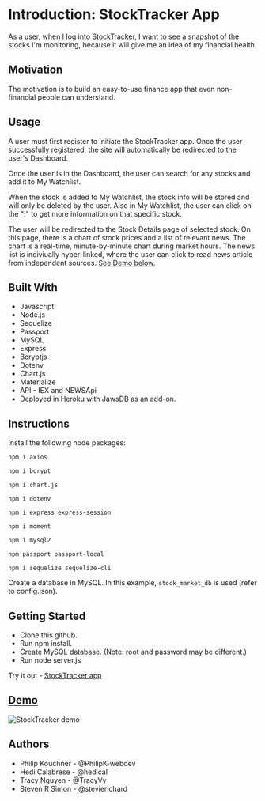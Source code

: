 # Introduction: StockTracker App

As a user, when I log into StockTracker, I want to see a snapshot of the stocks I'm monitoring, because it will give me an idea of my financial health.

## Motivation

The motivation is to build an easy-to-use finance app that even non-financial people can understand.

## Usage

A user must first register to initiate the StockTracker app. Once the user successfully registered, the site will automatically be redirected to the user's Dashboard.

Once the user is in the Dashboard, the user can search for any stocks and add it to My Watchlist.

When the stock is added to My Watchlist, the stock info will be stored and will only be deleted by the user. Also in My Watchlist, the user can click on the "!" to get more information on that specific stock.

The user will be redirected to the Stock Details page of selected stock. On this page, there is a chart of stock prices and a list of relevant news. The chart is a real-time, minute-by-minute chart during market hours. The news list is indiviually hyper-linked, where the user can click to read news article from independent sources. [See Demo below.](#Demo)

## Built With

- Javascript
- Node.js
- Sequelize
- Passport
- MySQL
- Express
- Bcryptjs
- Dotenv
- Chart.js
- Materialize
- API - IEX and NEWSApi
- Deployed in Heroku with JawsDB as an add-on.

## Instructions

Install the following node packages:

```
npm i axios
```

```
npm i bcrypt
```

```
npm i chart.js
```

```
npm i dotenv
```

```
npm i express express-session
```

```
npm i moment
```

```
npm i mysql2
```

```
npm passport passport-local
```

```
npm i sequelize sequelize-cli
```

Create a database in MySQL. In this example, `stock_market_db` is used (refer to config.json).

## Getting Started

- Clone this github.
- Run npm install.
- Create MySQL database. (Note: root and password may be different.)
- Run node server.js

Try it out - [StockTracker app](https://app-stocktracker.herokuapp.com/)

## [Demo](#Demo)

![StockTracker demo](client/assets/img/stockTracker.gif)

## Authors

- Philip Kouchner - @PhilipK-webdev
- Hedi Calabrese - @hedical
- Tracy Nguyen - @TracyVy
- Steven R Simon - @stevierichard
